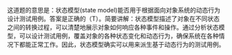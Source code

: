 这道题的意思是：状态模型(state model)能否用于根据面向对象系统的动态行为设计测试用例。答案是正确的（T）。简要讲解：状态模型描述了对象在不同状态之间的转换过程，可以清楚地展示对象如何响应各种事件和操作。通过分析状态模型，可以设计测试用例，覆盖对象的各种状态变化和动态行为，确保系统在各种情况下都能正常工作。因此，状态模型确实可以用来派生基于动态行为的测试用例。